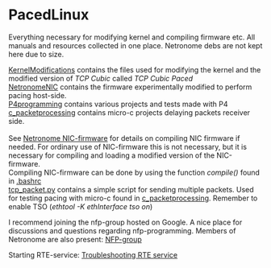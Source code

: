 # PacedLinux
Everything necessary for modifying kernel and compiling firmware etc. 
All manuals and resources collected in one place.
Netronome debs are not kept here due to size.


[KernelModifications](https://github.com/Permki/PacedLinux/tree/main/ModifiedFiles) contains the files used for modifying the kernel and the modified version of *TCP Cubic* called *TCP Cubic Paced*\
[NetronomeNIC](https://github.com/Permki/PacedLinux/tree/main/NetronomeNIC) contains the firmware experimentally modified to perform pacing host-side.\
[P4programming](https://github.com/Permki/PacedLinux/tree/main/P4programming) contains various projects and tests made with P4\
[c_packetprocessing](https://github.com/Permki/PacedLinux/tree/main/c_packetprocessing) contains micro-c projects delaying packets receiver side.\
\
See [Netronome NIC-firmware](https://github.com/Netronome/nic-firmware/) for details on compiling NIC firmware if needed. 
For ordinary use of NIC-firmware this is not necessary, but it is necessary for compiling and loading a modified version of the NIC-firmware.\
Compiling NIC-firmware can be done by using the function _compile()_ found in [.bashrc](https://github.com/Permki/PacedLinux/blob/main/.bashrc)\
[tcp_packet.py](https://github.com/Permki/PacedLinux/blob/main/tcp_packet.py) contains a simple script for sending multiple packets. Used for testing pacing with micro-c found in [c_packetprocessing](https://github.com/Permki/PacedLinux/tree/main/c_packetprocessing). Remember to enable TSO (_ethtool -K ethInterface tso on_)

I recommend joining the nfp-group hosted on Google. A nice place for discussions and questions regarding nfp-programming. Members of Netronome are also present: [NFP-group](https://groups.google.com/g/open-nfp)

Starting RTE-service: [Troubleshooting RTE service](https://help.netronome.com/support/solutions/articles/36000152964-problems-starting-rte-service)
